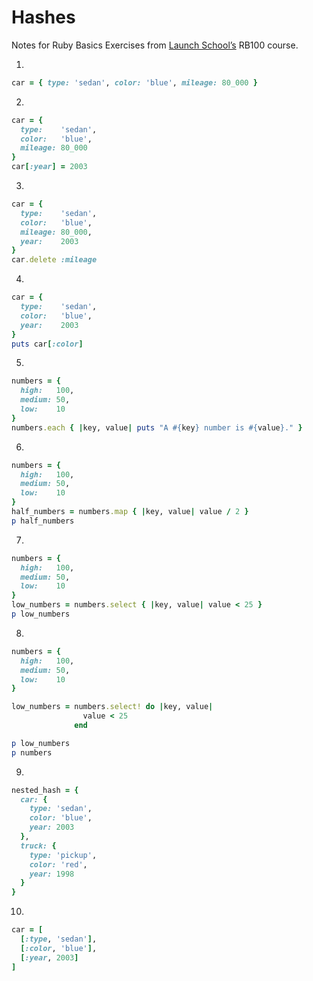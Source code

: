# Hashes

Notes for Ruby Basics Exercises from [Launch School’s](https://launchschool.com) RB100 course.

1. 
```ruby
car = { type: 'sedan', color: 'blue', mileage: 80_000 }
```
2. 
```ruby
car = {
  type:    'sedan',
  color:   'blue',
  mileage: 80_000
}
car[:year] = 2003
```
3. 
```ruby
car = {
  type:    'sedan',
  color:   'blue',
  mileage: 80_000,
  year:    2003
}
car.delete :mileage
```
4. 
```ruby
car = {
  type:    'sedan',
  color:   'blue',
  year:    2003
}
puts car[:color]
```
5. 
```ruby
numbers = {
  high:   100,
  medium: 50,
  low:    10
}
numbers.each { |key, value| puts "A #{key} number is #{value}." }
```
6. 
```ruby
numbers = {
  high:   100,
  medium: 50,
  low:    10
}
half_numbers = numbers.map { |key, value| value / 2 }
p half_numbers
```
7. 
```ruby
numbers = {
  high:   100,
  medium: 50,
  low:    10
}
low_numbers = numbers.select { |key, value| value < 25 }
p low_numbers
```
8. 
```ruby
numbers = {
  high:   100,
  medium: 50,
  low:    10
}

low_numbers = numbers.select! do |key, value|
                value < 25
              end

p low_numbers
p numbers
```
9. 
```ruby
nested_hash = {
  car: {
    type: 'sedan',
    color: 'blue',
    year: 2003
  },
  truck: {
    type: 'pickup',
    color: 'red',
    year: 1998
  }
}
```
10. 
```ruby
car = [
  [:type, 'sedan'],
  [:color, 'blue'],
  [:year, 2003]
]
```
